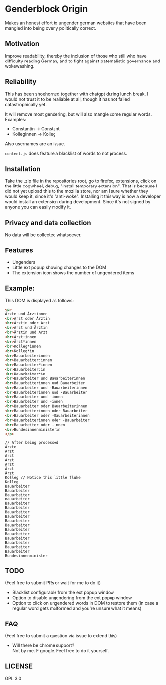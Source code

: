 # Genderblock Origin
Makes an honest effort to ungender german websites
that have been mangled into being overly politically correct.

## Motivation
Improve readability, thereby
the inclusion of those who still
who have difficulty reading German,
and to fight against
paternalistic governance and wokewashing.

## Reliability
This has been shoehorned together with chatgpt during lunch break.
I would not trust it to be realiable at all, though
it has not failed catastrophically yet.

It will remove most gendering, but will also
mangle some regular words.  
Examples:
- Constantin -> Constant
- Kolleginnen -> Kolleg

Also usernames are an issue.

`content.js` does feature a blacklist of words to
not process.

## Installation
Take the .zip file in the repositories root,
go to firefox, extensions, click on the little cogwheel,
debug, "install temporary extension".
That is because I did not yet upload this to the mozilla store,
nor am I sure whether they  would keep it, since it's
"anti-woke". Installing it this way is how a developer
would install an extension during development.
Since it's not signed by anyone you can easily modify it.

## Privacy and data collection
No data will be collected whatsoever.

## Features
- Ungenders
- Little ext popup showing changes to the DOM
- The extension icon shows the number of ungendered items

## Example:
This DOM is displayed as follows:
```html
<p>
Ärzte und Ärztinnen
<br>Arzt oder Ärztin
<br>Ärztin oder Arzt
<br>Arzt und Ärztin
<br>Ärztin und Arzt
<br>Ärzt:innen
<br>Ärzt*innen
<br>Kolleg*innen
<br>Kolleg*in
<br>Bauarbeiterinnen
<br>Bauarbeiter:innen
<br>Bauarbeiter*innen
<br>Bauarbeiter:in
<br>Bauarbeiter*in
<br>Bauarbeiter und Bauarbeiterinnen
<br>Bauarbeiterinnen und Bauarbeiter
<br>Bauarbeiter und -Bauarbeiterinnen
<br>Bauarbeiterinnen und -Bauarbeiter
<br>Bauarbeiter und -innen
<br>Bauarbeiter und -innen
<br>Bauarbeiter oder Bauarbeiterinnen
<br>Bauarbeiterinnen oder Bauarbeiter
<br>Bauarbeiter oder -Bauarbeiterinnen
<br>Bauarbeiterinnen oder -Bauarbeiter
<br>Bauarbeiter oder -innen
<br>Bundesinnenministerin
</p>
```
```
// After being processed
Ärzte
Arzt
Arzt
Arzt
Arzt
Ärzt
Ärzt
Kolleg // Notice this little fluke
Kolleg
Bauarbeiter
Bauarbeiter
Bauarbeiter
Bauarbeiter
Bauarbeiter
Bauarbeiter
Bauarbeiter
Bauarbeiter
Bauarbeiter
Bauarbeiter
Bauarbeiter
Bauarbeiter
Bauarbeiter
Bauarbeiter
Bauarbeiter
Bauarbeiter
Bundesinnenminister
```

## TODO
(Feel free to submit PRs or wait for me to do it)
- Blacklist configurable from the ext popup window
- Option to disable ungendering from the ext popup window
- Option to click on ungendered words in DOM to restore them (in case a regular word gets malformed and you're unsure what it means)

## FAQ
(Feel free to submit a question via issue to extend this)
- Will there be chrome support?  
    Not by me. F google. Feel free to do it yourself.

## LICENSE
GPL 3.0

